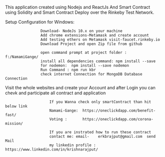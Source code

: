 This application created using Nodejs and ReactJs And Smart Contract using Solidity and Smart Contract Deploy over the Rinkeby Test Network.

Setup Configuration for Windows:

                    Download- NodeJs 10.x on your machine
                    Add chrome extensions-Metamask and create account
                    Add testing ethers on Metamask visit-faucet.rinkeby.io
                    Download Project and open Zip file from github
                    
                    open command prompt at project folder : f:/NamamiGange/
                    install all dependencies command: npm install --save
                    for nodemon:  npm install --save nodemon
                    Run Command : npm run kbr
                    check internet Connection for MongoDB Database Connection
  Visit the whole websites and create your Account and  after Login you can chevk and participate all contract and application
  
                      
                        If you Wanna check only smartContract than hit below link
                        Namami-Gange:  https://oneclickdapp.com/benefit-fast/
                        Voting :       https://oneclickdapp.com/corona-mission/
                        
                        If you are instrated how to run these contract 
                        contact me: email-    erkbrajput@gmail.com  send Mail 
                        my linkedin profile : https://www.linkedin.com/in/krishnarajput/
                                              
                                    
                    
                    
